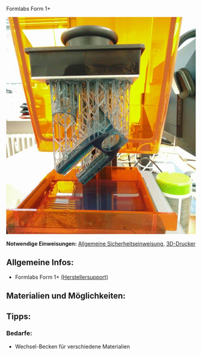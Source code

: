 Formlabs Form 1+ 

![](img_3d-drucker/sla3.jpg)

**Notwendige Einweisungen:** [Allgemeine Sicherheitseinweisung](../../briefings-rules/Grundregeln/), [3D-Drucker](../../briefings-rules/Einweisung_3D-Drucker)

## Allgemeine Infos:
- Formlabs Form 1+ [(Herstellersupport)](https://support.formlabs.com/hc/en-us/categories/115000003004)

## Materialien und Möglichkeiten:

## Tipps:

### Bedarfe:
- Wechsel-Becken für verschiedene Materialien
